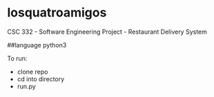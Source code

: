 # losquatroamigos

CSC 332 - Software Engineering Project - Restaurant Delivery System

##language
python3

To run:
- clone repo
- cd into directory
- run.py
